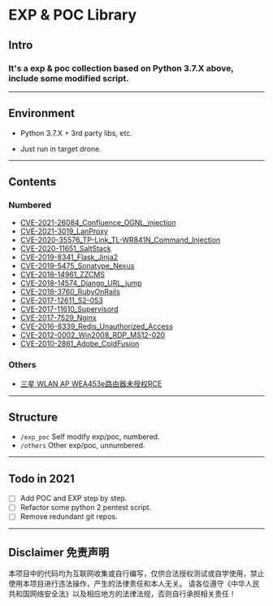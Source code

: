 # EXP & POC Library

## Intro

### It's a exp & poc collection based on Python 3.7.X above, include some modified script.

---

## Environment

- Python 3.7.X + 3rd party libs, etc.

- Just run in target drone.

---

## Contents

### Numbered

- [CVE-2021-26084_Confluence_OGNL_injection](/exp_poc/CVE-2021-26084_Confluence_OGNL_injection/CVE-2021-26084.md)
- [CVE-2021-3019_LanProxy](/exp_poc/CVE-2021-3019_LanProxy/CVE-2021-3019.md)
- [CVE-2020-35576_TP-Link_TL-WR841N_Command_Injection](/exp_poc/CVE-2020-35576_TP-Link_TL-WR841N_Command_Injection/CVE-2020-35576.md)
- [CVE-2020-11651_SaltStack](/exp_poc/CVE-2020-11651_SaltStack/CVE-2020-11651.md)
- [CVE-2019-8341_Flask_Jinja2](/exp_poc/CVE-2019-8341_Flask_Jinja2/CVE-2019-8341.md)
- [CVE-2019-5475_Sonatype_Nexus](/exp_poc/CVE-2019-5475_Sonatype_Nexus/CVE-2019-5475.md)
- [CVE-2018-14961_ZZCMS](/exp_poc/CVE-2018-14961_ZZCMS/CVE-2018-14961.md)
- [CVE-2018-14574_Django_URL_jump](/exp_poc/CVE-2018-14574_Django_URL_jump/CVE-2018-14574.md)
- [CVE-2018-3760_RubyOnRails](/exp_poc/CVE-2018-3760_RubyOnRails/CVE-2018-3760.md)
- [CVE-2017-12611_S2-053](/exp_poc/CVE-2017-12611_S2-053/CVE-2017-12611.md)
- [CVE-2017-11610_Supervisord](/exp_poc/CVE-2017-11610_Supervisord/CVE-2017-11610.md)
- [CVE-2017-7529_Nginx](/exp_poc/CVE-2017-7529_Nginx/CVE-2017-7529.md)
- [CVE-2016-8339_Redis_Unauthorized_Access](/exp_poc/CVE-2016-8339_Redis_Unauthorized_Access/CVE-2016-8339.md)
- [CVE-2012-0002_Win2008_RDP_MS12-020](/exp_poc/CVE-2012-0002_Win2008_RDP_MS12-020/CVE-2012-0002.md)
- [CVE-2010-2861_Adobe_ColdFusion](/exp_poc/CVE-2010-2861_Adobe_ColdFusion/CVE-2010-2861.md)

### Others

- [三星 WLAN AP WEA453e路由器未授权RCE](/others/Samsung_Router_WLAN_AP_WEA453e/Samsung_Router_WLAN_AP_WEA453e.md)

---

## Structure

- `/exp_poc`    Self modify exp/poc, numbered.
- `/others`     Other exp/poc, unnumbered.

---

## Todo in 2021

- [ ] Add POC and EXP step by step.
- [ ] Refactor some python 2 pentest script.
- [ ] Remove redundant git repos.

---

## Disclaimer 免责声明 

本项目中的代码均为互联网收集或自行编写，仅供合法授权测试或自学使用，禁止使用本项目进行违法操作，产生的法律责任和本人无关。
请各位遵守《中华人民共和国网络安全法》以及相应地方的法律法规，否则自行承担相关责任！

